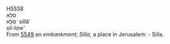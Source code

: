 <body>
  <p>H5538<br>  סלּא  <br> סִלָּא  ‎  sillâ‘  <br><i>sil-law‘ </i><br>From <a href="h5549.htm">5549</a>  an <i>embankment</i>; <i>Silla</i>, a place in Jerusalem: - Silla.<br></p>
 </body>